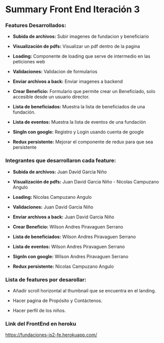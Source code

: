 # Summary Front End Iteración 3

### Features Desarrollados:

*  **Subida de archivos:** Subir imagenes de fundacion y beneficiario

* **Visualización de pdfs:** Visualizar un pdf dentro de la pagina

* **Loading:** Componente de loading que serve de intermedio en las peticiones web

* **Validaciones:** Validacion de formularios

* **Enviar archivos a back:** Enviar imagenes a backend

* **Crear Beneficio:** Formulario que permite crear un Beneficiado, solo accesible desde un usuario director.

* **Lista de beneficiados:** Muestra la lista de beneficiados de una fundación.

* **Lista de eventos:** Muestra la lista de eventos de una fundación

* **SingIn con google:** Registro y Login usando cuenta de google 

* **Redux persistente:** Mejorar el componente de redux para que sea persistente 

### Integrantes que desarrollaron cada feature:

* **Subida de archivos:** Juan David Garcia Niño

* **Visualización de pdfs:** Juan David Garcia Niño - Nicolas Campuzano Angulo

* **Loading:** Nicolas Campuzano Angulo

* **Validaciones:** Juan David Garcia Niño

* **Enviar archivos a back:** Juan David Garcia Niño

* **Crear Beneficio:** Wilson Andres Piravaguen Serrano

* **Lista de beneficiados:** Wilson Andres Piravaguen Serrano

* **Lista de eventos:** Wilson Andres Piravaguen Serrano

* **SignIn con google:** Wilson Andres Piravaguen Serrano 

* **Redux persistente:** Nicolas Campuzano Angulo

### Lista de features por desarollar:

* Añadir scroll horizontal al thumbnail que se encuentra en el landing.

* Hacer pagina de Propósito y Contáctenos.

* Hacer perfil de los niños.

### Link del FrontEnd en heroku

https://fundaciones-is2-fe.herokuapp.com/